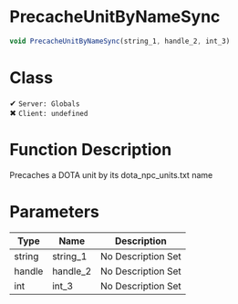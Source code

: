 # PrecacheUnitByNameSync
```js	
void PrecacheUnitByNameSync(string_1, handle_2, int_3)
```
# Class
✔ `Server: Globals`  
✖ `Client: undefined`  

# Function Description
Precaches a DOTA unit by its dota_npc_units.txt name
# Parameters
Type|Name|Description
--|--|--
string|string_1|No Description Set
handle|handle_2|No Description Set
int|int_3|No Description Set
